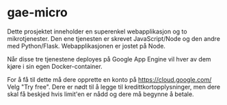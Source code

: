# gae-micro

Dette prosjektet inneholder en superenkel webapplikasjon og to mikrotjenester.
Den ene tjenesten er skrevet JavaScript/Node og den andre med Python/Flask.
Webapplikasjonen er jostet på Node.

Når disse tre tjenestene deployes på Google App Engine vil hver av dem kjøre i sin egen Docker-container.

For å få til dette må dere opprette en konto på https://cloud.google.com/
Velg "Try free". Dere er nødt til å legge til kredittkortopplysninger, men dere skal få beskjed hvis limit'en er nådd og dere må begynne å betale.